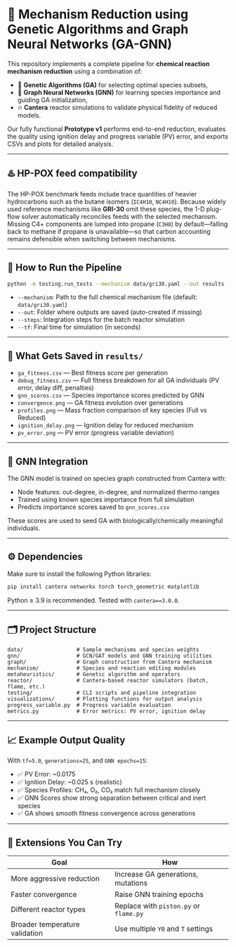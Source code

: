 # 🔬 Mechanism Reduction using Genetic Algorithms and Graph Neural Networks (GA-GNN)

This repository implements a complete pipeline for **chemical reaction mechanism reduction** using a combination of:

- 🧬 **Genetic Algorithms (GA)** for selecting optimal species subsets,
- 🧠 **Graph Neural Networks (GNN)** for learning species importance and guiding GA initialization,
- 🔥 **Cantera** reactor simulations to validate physical fidelity of reduced models.

Our fully functional **Prototype v1** performs end-to-end reduction, evaluates the quality using ignition delay and progress variable (PV) error, and exports CSVs and plots for detailed analysis.

---

## ♨️ HP-POX feed compatibility

The HP-POX benchmark feeds include trace quantities of heavier hydrocarbons such as the butane isomers (`IC4H10`, `NC4H10`). Because widely used reference mechanisms like **GRI-30** omit these species, the 1-D plug-flow solver automatically reconciles feeds with the selected mechanism. Missing C4+ components are lumped into propane (`C3H8`) by default—falling back to methane if propane is unavailable—so that carbon accounting remains defensible when switching between mechanisms.

---

## 🚀 How to Run the Pipeline

```bash
python -m testing.run_tests --mechanism data/gri30.yaml --out results --steps 200 --tf 5.0
````

* `--mechanism`: Path to the full chemical mechanism file (default: `data/gri30.yaml`)
* `--out`: Folder where outputs are saved (auto-created if missing)
* `--steps`: Integration steps for the batch reactor simulation
* `--tf`: Final time for simulation (in seconds)

---

## 📁 What Gets Saved in `results/`

* `ga_fitness.csv` — Best fitness score per generation
* `debug_fitness.csv` — Full fitness breakdown for all GA individuals (PV error, delay diff, penalties)
* `gnn_scores.csv` — Species importance scores predicted by GNN
* `convergence.png` — GA fitness evolution over generations
* `profiles.png` — Mass fraction comparison of key species (Full vs Reduced)
* `ignition_delay.png` — Ignition delay for reduced mechanism
* `pv_error.png` — PV error (progress variable deviation)

---

## 🧠 GNN Integration

The GNN model is trained on species graph constructed from Cantera with:

* Node features: out-degree, in-degree, and normalized thermo ranges
* Trained using known species importance from full simulation
* Predicts importance scores saved to `gnn_scores.csv`

These scores are used to seed GA with biologically/chemically meaningful individuals.

---

## ⚙️ Dependencies

Make sure to install the following Python libraries:

```bash
pip install cantera networkx torch torch_geometric matplotlib
```

Python ≥ 3.9 is recommended. Tested with `cantera==3.0.0`.

---

## 🗂️ Project Structure

```
data/                 # Sample mechanisms and species weights
gnn/                  # GCN/GAT models and GNN training utilities
graph/                # Graph construction from Cantera mechanism
mechanism/            # Species and reaction editing modules
metaheuristics/       # Genetic algorithm and operators
reactor/              # Cantera-based reactor simulators (batch, flame, etc.)
testing/              # CLI scripts and pipeline integration
visualizations/       # Plotting functions for output analysis
progress_variable.py  # Progress variable evaluation
metrics.py            # Error metrics: PV error, ignition delay
```

---

## 📈 Example Output Quality

With `tf=5.0`, `generations=25`, and `GNN epochs=15`:

* ✅ PV Error: \~0.0175
* ✅ Ignition Delay: \~0.025 s (realistic)
* ✅ Species Profiles: CH₄, O₂, CO₂ match full mechanism closely
* ✅ GNN Scores show strong separation between critical and inert species
* ✅ GA shows smooth fitness convergence across generations

---

## 🧪 Extensions You Can Try

| Goal                           | How                                    |
| ------------------------------ | -------------------------------------- |
| More aggressive reduction      | Increase GA generations, mutations     |
| Faster convergence             | Raise GNN training epochs              |
| Different reactor types        | Replace with `piston.py` or `flame.py` |
| Broader temperature validation | Use multiple `Y0` and `T` settings     |

